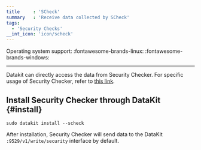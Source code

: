 ```yaml
---
title     : 'SCheck'
summary   : 'Receive data collected by SCheck'
tags:
  - 'Security Checks'
__int_icon: 'icon/scheck'
---
```


Operating system support: :fontawesome-brands-linux: :fontawesome-brands-windows:

---

Datakit can directly access the data from Security Checker. For specific usage of Security Checker, refer to [this link](../scheck/scheck-install.md).

## Install Security Checker through DataKit {#install}

```shell
sudo datakit install --scheck
```

After installation, Security Checker will send data to the DataKit `:9529/v1/write/security` interface by default.